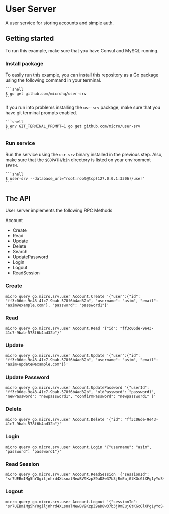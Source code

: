 # User Server

A user service for storing accounts and simple auth.

## Getting started

To run this example, make sure that you have Consul and MySQL running.

### Install package

To easily run this example, you can install this repository as a Go package using the following command in your terminal.

	```shell
	$ go get github.com/microhq/user-srv
	```
	
If you run into problems installing the `usr-srv` package, make sure that you have git terminal prompts enabled.

    ```shell
    $ env GIT_TERMINAL_PROMPT=1 go get github.com/micro/user-srv
    ```

### Run service

Run the service using the `usr-srv` binary installed in the previous step. Also, make sure that the `$GOPATH/bin` directory is listed on your environment `$PATH`. 

	```shell
	$ user-srv --database_url="root:root@tcp(127.0.0.1:3306)/user"
	```

## The API

User server implements the following RPC Methods

Account
- Create
- Read
- Update
- Delete
- Search
- UpdatePassword
- Login
- Logout
- ReadSession


### Create

```shell
micro query go.micro.srv.user Account.Create '{"user":{"id": "ff3c06de-9e43-41c7-9bab-578f6b4ad32b", "username": "asim", "email": "asim@example.com"}, "password": "password1"}'
```

### Read

```shell
micro query go.micro.srv.user Account.Read '{"id": "ff3c06de-9e43-41c7-9bab-578f6b4ad32b"}'
```

### Update

```shell
micro query go.micro.srv.user Account.Update '{"user":{"id": "ff3c06de-9e43-41c7-9bab-578f6b4ad32b", "username": "asim", "email": "asim+update@example.com"}}'
```

### Update Password

```shell
micro query go.micro.srv.user Account.UpdatePassword '{"userId": "ff3c06de-9e43-41c7-9bab-578f6b4ad32b", "oldPassword": "password1", "newPassword": "newpassword1", "confirmPassword": "newpassword1" }'
```

### Delete

```shell
micro query go.micro.srv.user Account.Delete '{"id": "ff3c06de-9e43-41c7-9bab-578f6b4ad32b"}'
```

### Login

```shell
micro query go.micro.srv.user Account.Login '{"username": "asim", "password": "password1"}'
```

### Read Session

```shell
micro query go.micro.srv.user Account.ReadSession '{"sessionId": "sr7UEBmIMg5hYOgiljnhrd4XLsnalNewBV9KzpZ9aD8w37b3jRmEujGtKGcGlXPg1yYoSHR3RLy66ugglw0tofTNGm57NrNYUHsFxfwuGC6pvCn8BecB7aEF6UxTyVFq"}'
```

### Logout

```shell
micro query go.micro.srv.user Account.Logout '{"sessionId": "sr7UEBmIMg5hYOgiljnhrd4XLsnalNewBV9KzpZ9aD8w37b3jRmEujGtKGcGlXPg1yYoSHR3RLy66ugglw0tofTNGm57NrNYUHsFxfwuGC6pvCn8BecB7aEF6UxTyVFq"}'
```
